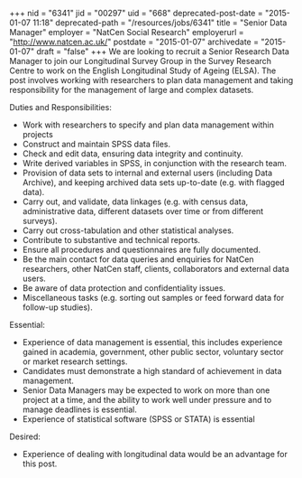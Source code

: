 +++
nid = "6341"
jid = "00297"
uid = "668"
deprecated-post-date = "2015-01-07 11:18"
deprecated-path = "/resources/jobs/6341"
title = "Senior Data Manager"
employer = "NatCen Social Research"
employerurl = "http://www.natcen.ac.uk/"
postdate = "2015-01-07"
archivedate = "2015-01-07"
draft = "false"
+++
We are looking to recruit a Senior Research Data Manager to join our
Longitudinal Survey Group in the Survey Research Centre to work on the
English Longitudinal Study of Ageing (ELSA). The post involves working
with researchers to plan data management and taking responsibility for
the management of large and complex datasets.

Duties and Responsibilities:

-   Work with researchers to specify and plan data management within
    projects
-   Construct and maintain SPSS data files.
-   Check and edit data, ensuring data integrity and continuity.
-   Write derived variables in SPSS, in conjunction with the research
    team.
-   Provision of data sets to internal and external users (including
    Data Archive), and keeping archived data sets up-to-date (e.g. with
    flagged data).
-   Carry out, and validate, data linkages (e.g. with census data,
    administrative data, different datasets over time or from different
    surveys).
-   Carry out cross-tabulation and other statistical analyses.
-   Contribute to substantive and technical reports.
-   Ensure all procedures and questionnaires are fully documented.
-   Be the main contact for data queries and enquiries for NatCen
    researchers, other NatCen staff, clients, collaborators and external
    data users.
-   Be aware of data protection and confidentiality issues.
-   Miscellaneous tasks (e.g. sorting out samples or feed forward data
    for follow-up studies).
  
Essential:

-   Experience of data management is essential, this includes experience
    gained in academia, government, other public sector, voluntary
    sector or market research settings.
-   Candidates must demonstrate a high standard of achievement in data
    management.
-   Senior Data Managers may be expected to work on more than one
    project at a time, and the ability to work well under pressure and
    to manage deadlines is essential.
-   Experience of statistical software (SPSS or STATA) is essential

Desired:

-   Experience of dealing with longitudinal data would be an advantage
    for this post.
